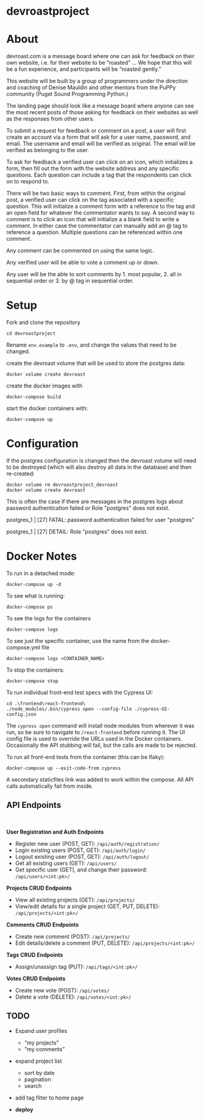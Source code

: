 # devroastproject

# About

devroast.com is a message board where one can ask for feedback on their own website, i.e. for their website to be “roasted” ... We hope that this will be a fun experience, and participants will be “roasted gently.”

This website will be built by a group of programmers under the direction and coaching of Denise Mauldin and other mentors from the PuPPy community (Puget Sound Programming Python.)

The landing page should look like a message board where anyone can see the most recent posts of those asking for feedback on their websites as well as the responses from other users.

To submit a request for feedback or comment on a post, a user will first create an account via a form that will ask for a user name, password, and email. The username and email will be verified as original. The email will be verified as belonging to the user.

To ask for feedback a verified user can click on an icon, which initializes a form, then fill out the form with the website address and any specific questions. Each question can include a tag that the respondents can click on to respond to.

There will be two basic ways to comment. First, from within the original post, a verified user can click on the tag associated with a specific question. This will initialize a comment form with a reference to the tag and an open field for whatever the commentator wants to say. A second way to comment is to click an icon that will initialize a a blank field to write a comment. In either case the commentator can manually add an @ tag to reference a question. Multiple questions can be referenced within one comment.

Any comment can be commented on using the same logic.

Any verified user will be able to vote a comment up or down.

Any user will be the able to sort comments by 1. most popular, 2. all in sequential order or 3. by @ tag in sequential order.

# Setup

Fork and clone the repository

```
cd devroastproject
```

Rename `env.example` to `.env`, and change the values that need to be changed.

create the devroast volume that will be used to store the postgres data:

```
docker volume create devroast
```

create the docker images with

```
docker-compose build
```

start the docker containers with:

```
docker-compose up
```

# Configuration

If the postgres configuration is changed then the devroast volume will
need to be destroyed (which will also destroy all data in the database)
and then re-created:

```
docker volume rm devroastproject_devroast
docker volume create devroast
```

This is often the case if there are messages in the postgres logs about
password authentication failed or Role "postgres" does not exist.

postgres_1 | [27] FATAL: password authentication failed for user "postgres"

postgres_1 | [27] DETAIL: Role "postgres" does not exist.

# Docker Notes

To run in a detached mode:

```
docker-compose up -d
```

To see what is running:

```
docker-compose ps
```

To see the logs for the containers

```
docker-compose logs
```

To see just the specific container, use the name from the docker-compose.yml file

```
docker-compose logs <CONTAINER_NAME>
```

To stop the containers:

```
docker-compose stop
```

To run individual front-end test specs with the Cypress UI:

```
cd .\frontend\react-frontend\
./node_modules/.bin/cypress open --config-file ./cypress-UI-config.json
```

The `cypress open` command will install node modules from wherever it was run, so be sure to navigate to `/react-frontend` before running it.
The UI config file is used to override the URLs used in the Docker containers.
Occasionally the API stubbing will fail, but the calls are made to be rejected.

To run all front-end tests from the container (this can be flaky):

```
docker-compose up --exit-code-from cypress
```

A secondary staticfiles link was added to work within the compose. All API calls automatically fail from inside.

## API Endpoints

<br>

**User Registration and Auth Endpoints**

- Register new user (POST, GET): `/api/auth/registration/`
- Login existing users (POST, GET): `/api/auth/login/`
- Logout existing user (POST, GET): `/api/auth/logout/`
- Get all existing users (GET): `/api/users/`
- Get specific user (GET), and change their password: `/api/users/<int:pk>/`

**Projects CRUD Endpoints**

- View all existing projects (GET): `/api/projects/`
- View/edit details for a single project (GET, PUT, DELETE): `/api/projects/<int:pk>/`

**Comments CRUD Endpoints**

- Create new comment (POST): `/api/projects/`
- Edit details/delete a comment (PUT, DELETE): `/api/projects/<int:pk>/`

**Tags CRUD Endpoints**

- Assign/unassign tag (PUT): `/api/tags/<int:pk>/`

**Votes CRUD Endpoints**

- Create new vote (POST): `/api/votes/`
- Delete a vote (DELETE): `/api/votes/<int:pk>/`

## TODO

- Expand user profiles

  - "my projects"
  - "my comments"

- expand project list

  - sort by date
  - pagination
  - search

- add tag filter to home page

- **deploy**
